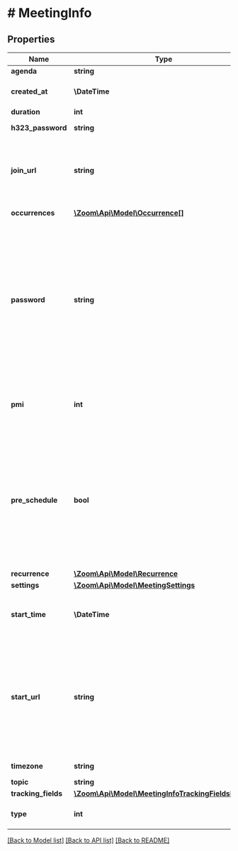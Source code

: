 # # MeetingInfo

## Properties

Name | Type | Description | Notes
------------ | ------------- | ------------- | -------------
**agenda** | **string** | Agenda | [optional]
**created_at** | **\DateTime** | The date and time at which this meeting was created. | [optional]
**duration** | **int** | Meeting duration. | [optional]
**h323_password** | **string** | H.323/SIP room system password | [optional]
**join_url** | **string** | URL for participants to join the meeting. This URL should only be shared with users that you would like to invite for the meeting. | [optional]
**occurrences** | [**\Zoom\Api\Model\Occurrence[]**](Occurrence.md) | Array of occurrence objects. | [optional]
**password** | **string** | Meeting password. Password may only contain the following characters: &#x60;[a-z A-Z 0-9 @ - _ * !]&#x60;  If \&quot;Require a password when scheduling new meetings\&quot; setting has been **enabled** **and** [locked](https://support.zoom.us/hc/en-us/articles/115005269866-Using-Tiered-Settings#locked) for the user, the password field will be autogenerated in the response even if it is not provided in the API request. | [optional]
**pmi** | **int** | [Personal Meeting ID (PMI)](https://marketplace.zoom.us/docs/api-reference/using-zoom-apis#understanding-personal-meeting-id-pmi). Only used for scheduled meetings and recurring meetings with no fixed time. | [optional]
**pre_schedule** | **bool** | Whether the prescheduled meeting was created via the [GSuite app](https://support.zoom.us/hc/en-us/articles/360020187492-Zoom-for-GSuite-add-on). This **only** supports the meeting &#x60;type&#x60; value of &#x60;2&#x60; (scheduled meetings) and &#x60;3&#x60; (recurring meetings with no fixed time):  * &#x60;true&#x60; — A GSuite prescheduled meeting.  * &#x60;false&#x60; — A regular meeting. | [optional] [default to false]
**recurrence** | [**\Zoom\Api\Model\Recurrence**](Recurrence.md) |  | [optional]
**settings** | [**\Zoom\Api\Model\MeetingSettings**](MeetingSettings.md) |  | [optional]
**start_time** | **\DateTime** | Meeting start date-time in UTC/GMT. Example: \&quot;2020-03-31T12:02:00Z\&quot; | [optional]
**start_url** | **string** | URL to start the meeting. This URL should only be used by the host of the meeting and **should not be shared with anyone other than the host** of the meeting as anyone with this URL will be able to login to the Zoom Client as the host of the meeting. | [optional]
**timezone** | **string** | Timezone to format start_time | [optional]
**topic** | **string** | Meeting topic | [optional]
**tracking_fields** | [**\Zoom\Api\Model\MeetingInfoTrackingFieldsInner[]**](MeetingInfoTrackingFieldsInner.md) | Tracking fields | [optional]
**type** | **int** | Meeting Type | [optional] [default to self::TYPE_2]

[[Back to Model list]](../../README.md#models) [[Back to API list]](../../README.md#endpoints) [[Back to README]](../../README.md)
